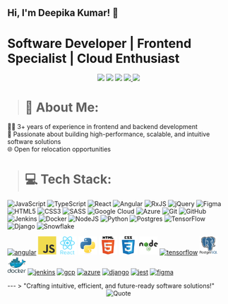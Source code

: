 ## Hi, I'm Deepika Kumar! 👋

# Software Developer | Frontend Specialist | Cloud Enthusiast

<p align="center">
  <img src="https://img.shields.io/badge/Location-Toronto%2C%20Ontario-blue"/>
  <img src="https://img.shields.io/badge/Experience-3%2B%20years-brightgreen"/>
  <img src="https://img.shields.io/badge/Open%20to-Relocation-orange"/>
  <a href="https://www.linkedin.com/in/iam-deepika-kumar/">
    <img src="https://img.shields.io/badge/LinkedIn-%230077B5.svg?logo=linkedin&logoColor=white"/>
  </a>
  <a href="mailto:kumardeepika1530@gmail.com">
    <img src="https://img.shields.io/badge/Email-D14836?logo=gmail&logoColor=white"/>
  </a>
</p>

> # 💫 About Me:
👩‍💻 3+ years of experience in frontend and backend development<br>🚀 Passionate about building high-performance, scalable, and intuitive software solutions<br>🌐 Open for relocation opportunities

> # 💻 Tech Stack:
![JavaScript](https://img.shields.io/badge/javascript-%23323330.svg?style=flat-square&logo=javascript&logoColor=%23F7DF1E) ![TypeScript](https://img.shields.io/badge/typescript-%23007ACC.svg?style=flat-square&logo=typescript&logoColor=white) ![React](https://img.shields.io/badge/react-%2320232a.svg?style=flat-square&logo=react&logoColor=%2361DAFB) ![Angular](https://img.shields.io/badge/angular-%23DD0031.svg?style=flat-square&logo=angular&logoColor=white) ![RxJS](https://img.shields.io/badge/rxjs-%23B7178C.svg?style=flat-square&logo=reactivex&logoColor=white) ![jQuery](https://img.shields.io/badge/jquery-%230769AD.svg?style=flat-square&logo=jquery&logoColor=white) ![Figma](https://img.shields.io/badge/figma-%23F24E1E.svg?style=flat-square&logo=figma&logoColor=white) ![HTML5](https://img.shields.io/badge/html5-%23E34F26.svg?style=flat-square&logo=html5&logoColor=white) ![CSS3](https://img.shields.io/badge/css3-%231572B6.svg?style=flat-square&logo=css3&logoColor=white) ![SASS](https://img.shields.io/badge/SASS-hotpink.svg?style=flat-square&logo=SASS&logoColor=white) ![Google Cloud](https://img.shields.io/badge/GoogleCloud-%234285F4.svg?style=flat-square&logo=google-cloud&logoColor=white) ![Azure](https://img.shields.io/badge/azure-%230072C6.svg?style=flat-square&logo=microsoftazure&logoColor=white) ![Git](https://img.shields.io/badge/git-%23F05033.svg?style=flat-square&logo=git&logoColor=white) ![GitHub](https://img.shields.io/badge/github-%23121011.svg?style=flat-square&logo=github&logoColor=white) ![Jenkins](https://img.shields.io/badge/jenkins-%232C5263.svg?style=flat-square&logo=jenkins&logoColor=white) ![Docker](https://img.shields.io/badge/docker-%230db7ed.svg?style=flat-square&logo=docker&logoColor=white) ![NodeJS](https://img.shields.io/badge/node.js-6DA55F?style=flat-square&logo=node.js&logoColor=white) ![Python](https://img.shields.io/badge/python-3670A0?style=flat-square&logo=python&logoColor=ffdd54) ![Postgres](https://img.shields.io/badge/postgres-%23316192.svg?style=flat-square&logo=postgresql&logoColor=white) ![TensorFlow](https://img.shields.io/badge/TensorFlow-%23FF6F00.svg?style=flat-square&logo=TensorFlow&logoColor=white) ![Django](https://img.shields.io/badge/django-%23092E20.svg?style=flat-square&logo=django&logoColor=white) ![Snowflake](https://img.shields.io/badge/snowflake-%2329B5E8.svg?style=flat-square&logo=snowflake&logoColor=white)
<p><a target="_blank" href="https://angular.io/assets/images/logos/angular/angular.svg" style="display: inline-block;"><img src="https://angular.io/assets/images/logos/angular/angular.svg" alt="angular" width="42" height="42" /></a>
<a target="_blank" href="https://raw.githubusercontent.com/devicons/devicon/master/icons/javascript/javascript-original.svg" style="display: inline-block;"><img src="https://raw.githubusercontent.com/devicons/devicon/master/icons/javascript/javascript-original.svg" alt="javascript" width="42" height="42" /></a>
<a target="_blank" href="https://raw.githubusercontent.com/devicons/devicon/master/icons/react/react-original-wordmark.svg" style="display: inline-block;"><img src="https://raw.githubusercontent.com/devicons/devicon/master/icons/react/react-original-wordmark.svg" alt="react" width="42" height="42" /></a>
<a target="_blank" href="https://raw.githubusercontent.com/devicons/devicon/master/icons/python/python-original.svg" style="display: inline-block;"><img src="https://raw.githubusercontent.com/devicons/devicon/master/icons/python/python-original.svg" alt="python" width="42" height="42" /></a>
<a target="_blank" href="https://raw.githubusercontent.com/devicons/devicon/master/icons/html5/html5-original-wordmark.svg" style="display: inline-block;"><img src="https://raw.githubusercontent.com/devicons/devicon/master/icons/html5/html5-original-wordmark.svg" alt="html5" width="42" height="42" /></a>
<a target="_blank" href="https://raw.githubusercontent.com/devicons/devicon/master/icons/css3/css3-original-wordmark.svg" style="display: inline-block;"><img src="https://raw.githubusercontent.com/devicons/devicon/master/icons/css3/css3-original-wordmark.svg" alt="css3" width="42" height="42" /></a>
<a target="_blank" href="https://raw.githubusercontent.com/devicons/devicon/master/icons/nodejs/nodejs-original-wordmark.svg" style="display: inline-block;"><img src="https://raw.githubusercontent.com/devicons/devicon/master/icons/nodejs/nodejs-original-wordmark.svg" alt="nodejs" width="42" height="42" /></a>
<a target="_blank" href="https://www.vectorlogo.zone/logos/tensorflow/tensorflow-icon.svg" style="display: inline-block;"><img src="https://www.vectorlogo.zone/logos/tensorflow/tensorflow-icon.svg" alt="tensorflow" width="42" height="42" /></a>
<a target="_blank" href="https://raw.githubusercontent.com/devicons/devicon/master/icons/postgresql/postgresql-original-wordmark.svg" style="display: inline-block;"><img src="https://raw.githubusercontent.com/devicons/devicon/master/icons/postgresql/postgresql-original-wordmark.svg" alt="postgresql" width="42" height="42" /></a>
<a target="_blank" href="https://raw.githubusercontent.com/devicons/devicon/master/icons/docker/docker-original-wordmark.svg" style="display: inline-block;"><img src="https://raw.githubusercontent.com/devicons/devicon/master/icons/docker/docker-original-wordmark.svg" alt="docker" width="42" height="42" /></a>
<a target="_blank" href="https://www.vectorlogo.zone/logos/jenkins/jenkins-icon.svg" style="display: inline-block;"><img src="https://www.vectorlogo.zone/logos/jenkins/jenkins-icon.svg" alt="jenkins" width="42" height="42" /></a>
<a target="_blank" href="https://www.vectorlogo.zone/logos/google_cloud/google_cloud-icon.svg" style="display: inline-block;"><img src="https://www.vectorlogo.zone/logos/google_cloud/google_cloud-icon.svg" alt="gcp" width="42" height="42" /></a>
<a target="_blank" href="https://www.vectorlogo.zone/logos/microsoft_azure/microsoft_azure-icon.svg" style="display: inline-block;"><img src="https://www.vectorlogo.zone/logos/microsoft_azure/microsoft_azure-icon.svg" alt="azure" width="42" height="42" /></a>
<a target="_blank" href="https://cdn.worldvectorlogo.com/logos/django.svg" style="display: inline-block;"><img src="https://cdn.worldvectorlogo.com/logos/django.svg" alt="django" width="42" height="42" /></a>
<a target="_blank" href="https://www.vectorlogo.zone/logos/jestjsio/jestjsio-icon.svg" style="display: inline-block;"><img src="https://www.vectorlogo.zone/logos/jestjsio/jestjsio-icon.svg" alt="jest" width="42" height="42" /></a>
<a target="_blank" href="https://www.vectorlogo.zone/logos/figma/figma-icon.svg" style="display: inline-block;"><img src="https://www.vectorlogo.zone/logos/figma/figma-icon.svg" alt="figma" width="42" height="42" /></a></p>
---
> "Crafting intuitive, efficient, and future-ready software solutions!"
<div align="center">
  <img src="https://quotes-github-readme.vercel.app/api?type=horizontal&theme=radical" alt="Quote" />
</div>
